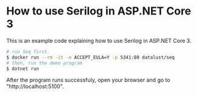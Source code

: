 # How to use Serilog in ASP.NET Core 3

This is an example code explaining how to use Serilog in ASP.NET Core 3.

```bash
# run Seq first.
$ docker run --rm -it -e ACCEPT_EULA=Y -p 5341:80 datalust/seq
# then, run the demo program
$ dotnet run
```

After the program runs successfuly, open your browser and go to "http://localhost:5100".